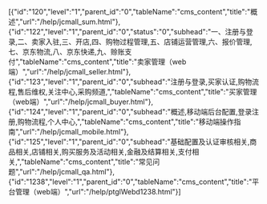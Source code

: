 [{"id":"120","level":"1","parent_id":"0","tableName":"cms_content","title":"概述","url":"/help/jcmall_sum.html"},{"id":"122","level":"1","parent_id":"0","status":"0","subhead":"一、注册与登录,二、卖家入驻,三、开店,四、购物过程管理,五、店铺运营管理,六、报价管理,七、京东物流,八、京东快递,九、赊账支付","tableName":"cms_content","title":"卖家管理（web端）","url":"/help/jcmall_seller.html"},{"id":"123","level":"1","parent_id":"0","subhead":"注册与登录,买家认证,购物流程,售后维权,关注中心,采购频道,","tableName":"cms_content","title":"买家管理（web端）","url":"/help/jcmall_buyer.html"},{"id":"124","level":"1","parent_id":"0","subhead":"概述,移动端后台配置,登录注册,购物流程,个人中心,","tableName":"cms_content","title":"移动端操作指南","url":"/help/jcmall_mobile.html"},{"id":"125","level":"1","parent_id":"0","subhead":"基础配置及认证审核相关,商品相关,店铺相关,购买服务及活动相关,金融及结算相关,支付相关,","tableName":"cms_content","title":"常见问题","url":"/help/jcmall_qa.html"},{"id":"1238","level":"1","parent_id":"0","tableName":"cms_content","title":"平台管理（web端）","url":"/help/ptglWebd1238.html"}]